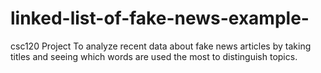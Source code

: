 # linked-list-of-fake-news-example-
csc120 Project To analyze recent data about fake news articles by taking titles and seeing which words are used the most to distinguish topics.
